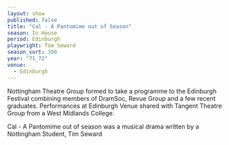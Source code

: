 ```yaml
---
layout: show
published: false
title: "Cal - A Pantomime out of Season"
season: In House
period: Edinburgh
playwright: Tom Seward
season_sort: 300
year: "71_72"
venue:
  - Edinburgh
---
```


Nottingham Theatre Group formed to take a programme to the Edinburgh Festival combining members of DramSoc, Revue Group and a few recent graduates. Performances at Edinburgh Venue shared with Tangent Theatre Group from a West Midlands College.

Cal - A Pantomime out of season was a musical drama written by a Nottingham Student, Tim Seward

